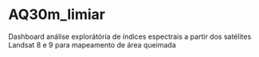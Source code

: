 # AQ30m_limiar
Dashboard análise explorátória de índices espectrais a partir dos satélites Landsat 8 e 9 para mapeamento de área queimada
